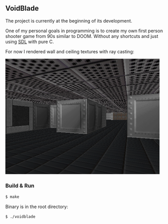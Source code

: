 ## VoidBlade

The project is currently at the beginning of its development.

One of my personal goals in programming is to create my own first person shooter game from 90s similar to DOOM. Without any shortcuts and just using [SDL](https://github.com/libsdl-org/SDL) with pure C.

For now I rendered wall and ceiling textures with ray casting:

![raycast textures result](img/textures.png)

### Build & Run

```bash
$ make
```

Binary is in the root directory:

```bash
$ ./voidblade
```
